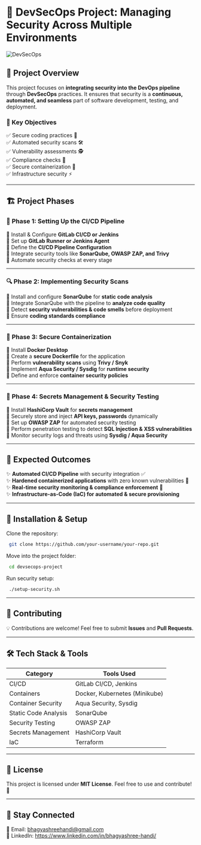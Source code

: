 # 🚀 DevSecOps Project: Managing Security Across Multiple Environments

![DevSecOps](https://img.shields.io/badge/DevSecOps-Security%20Integrated-blue)

## 📌 Project Overview
This project focuses on **integrating security into the DevOps pipeline** through **DevSecOps** practices. It ensures that security is a **continuous, automated, and seamless** part of software development, testing, and deployment. 

### 🎯 Key Objectives
✅ Secure coding practices 🔐  
✅ Automated security scans 🛠️  
✅ Vulnerability assessments 🕵️  
✅ Compliance checks 📜  
✅ Secure containerization 🐳  
✅ Infrastructure security ⚡  

---

## 🏗️ **Project Phases**

### 📂 **Phase 1: Setting Up the CI/CD Pipeline**
🔹 Install & Configure **GitLab CI/CD or Jenkins**  
🔹 Set up **GitLab Runner or Jenkins Agent**  
🔹 Define the **CI/CD Pipeline Configuration**  
🔹 Integrate security tools like **SonarQube, OWASP ZAP, and Trivy**  
🔹 Automate security checks at every stage  

---

### 🔍 **Phase 2: Implementing Security Scans**
🔹 Install and configure **SonarQube** for **static code analysis**  
🔹 Integrate SonarQube with the pipeline to **analyze code quality**  
🔹 Detect **security vulnerabilities & code smells** before deployment  
🔹 Ensure **coding standards compliance**  

---

### 🐳 **Phase 3: Secure Containerization**
🔹 Install **Docker Desktop**  
🔹 Create a **secure Dockerfile** for the application  
🔹 Perform **vulnerability scans** using **Trivy / Snyk**  
🔹 Implement **Aqua Security / Sysdig** for **runtime security**  
🔹 Define and enforce **container security policies**  

---

### 🔐 **Phase 4: Secrets Management & Security Testing**
🔹 Install **HashiCorp Vault** for **secrets management**  
🔹 Securely store and inject **API keys, passwords** dynamically  
🔹 Set up **OWASP ZAP** for automated security testing  
🔹 Perform penetration testing to detect **SQL Injection & XSS vulnerabilities**  
🔹 Monitor security logs and threats using **Sysdig / Aqua Security**  

---

## 🎯 **Expected Outcomes**
✨ **Automated CI/CD Pipeline** with security integration ✅  
✨ **Hardened containerized applications** with zero known vulnerabilities 🚀  
✨ **Real-time security monitoring & compliance enforcement** 🔎  
✨ **Infrastructure-as-Code (IaC) for automated & secure provisioning**  

---

## 📌 **Installation & Setup**
Clone the repository:  
```sh
 git clone https://github.com/your-username/your-repo.git
```

Move into the project folder:
```sh
 cd devsecops-project
```

Run security setup:
```sh
 ./setup-security.sh
```

---

## 📢 **Contributing**
💡 Contributions are welcome! Feel free to submit **Issues** and **Pull Requests**.  

---

## 🛠️ **Tech Stack & Tools**
| Category | Tools Used |
|----------|----------------------|
| CI/CD | GitLab CI/CD, Jenkins |
| Containers | Docker, Kubernetes (Minikube) |
| Container Security | Aqua Security, Sysdig |
| Static Code Analysis | SonarQube |
| Security Testing | OWASP ZAP |
| Secrets Management | HashiCorp Vault |
| IaC | Terraform |

---

## 📜 **License**
This project is licensed under **MIT License**. Feel free to use and contribute! 🚀

---

## 🚀 **Stay Connected**
📧 Email: bhagyashreehandi@gmail.com   
🤝 LinkedIn: https://www.linkedin.com/in/bhagyashree-handi/ 
